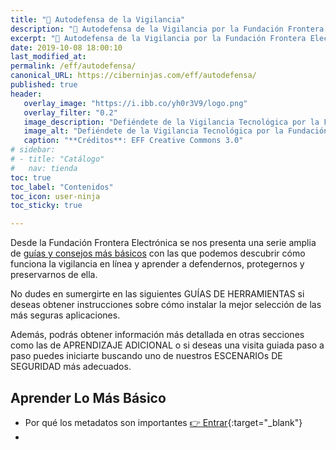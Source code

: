 ```yaml
---
title: "🚨 Autodefensa de la Vigilancia"
description: "🚨 Autodefensa de la Vigilancia por la Fundación Frontera Electrónica \ Visto en Ciberninjas."
excerpt: "🚨 Autodefensa de la Vigilancia por la Fundación Frontera Electrónica \ Visto en Ciberninjas."
date: 2019-10-08 18:00:10
last_modified_at: 
permalink: /eff/autodefensa/
canonical_URL: https://ciberninjas.com/eff/autodefensa/
published: true
header:
   overlay_image: "https://i.ibb.co/yh0r3V9/logo.png"
   overlay_filter: "0.2"
   image_description: "Defiéndete de la Vigilancia Tecnológica por la Fundación Frontera Electrónica \ Visto en Ciberninjas"
   image_alt: "Defiéndete de la Vigilancia Tecnológica por la Fundación Frontera Electrónica \ Visto en Ciberninjas"
   caption: "**Créditos**: EFF Creative Commons 3.0"
# sidebar:
# - title: "Catálogo"
#   nav: tienda
toc: true
toc_label: "Contenidos"
toc_icon: user-ninja
toc_sticky: true

---
```


Desde la Fundación Frontera Electrónica se nos presenta una serie amplia de [guías y consejos más básicos](/eff/autodefensa/#aprender-lo-mas-basico) con las que podemos descubrir cómo funciona la vigilancia en línea y aprender a defendernos, protegernos y preservarnos de ella.

No dudes en sumergirte en las siguientes GUÍAS DE HERRAMIENTAS si deseas obtener instrucciones sobre cómo instalar la mejor selección de las más seguras aplicaciones.

Además, podrás obtener información más detallada en otras secciones como las de APRENDIZAJE ADICIONAL o si deseas una visita guiada paso a paso puedes iniciarte buscando uno de nuestros ESCENARIOs DE SEGURIDAD más adecuados.

## Aprender Lo Más Básico

* Por qué los metadatos son importantes [👉 Entrar](https://ssd.eff.org/es/module/por-qu%C3%A9-los-metadatos-son-importantes "Por qué los metadatos son importantes"){:target="_blank"}
* 